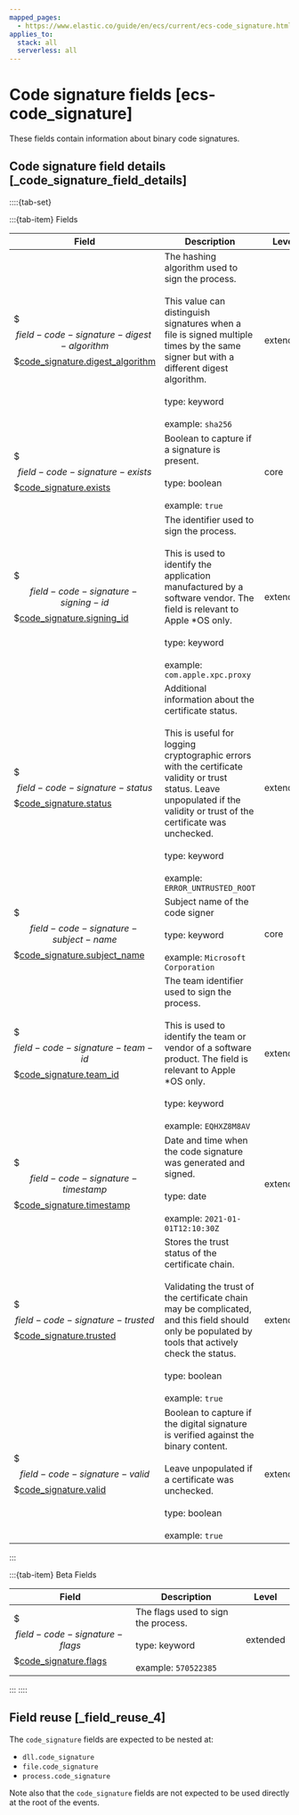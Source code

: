 ```yaml
---
mapped_pages:
  - https://www.elastic.co/guide/en/ecs/current/ecs-code_signature.html
applies_to:
  stack: all
  serverless: all
---
```


# Code signature fields [ecs-code_signature]

These fields contain information about binary code signatures.


## Code signature field details [_code_signature_field_details]

::::{tab-set}

:::{tab-item} Fields

| Field | Description | Level |
| --- | --- | --- |
| $$$field-code-signature-digest-algorithm$$$[code_signature.digest_algorithm](#field-code-signature-digest-algorithm) | The hashing algorithm used to sign the process.<br><br>This value can distinguish signatures when a file is signed multiple times by the same signer but with a different digest algorithm.<br><br>type: keyword<br><br>example: `sha256`<br> | extended |
| $$$field-code-signature-exists$$$[code_signature.exists](#field-code-signature-exists) | Boolean to capture if a signature is present.<br><br>type: boolean<br><br>example: `true`<br> | core |
| $$$field-code-signature-signing-id$$$[code_signature.signing_id](#field-code-signature-signing-id) | The identifier used to sign the process.<br><br>This is used to identify the application manufactured by a software vendor. The field is relevant to Apple *OS only.<br><br>type: keyword<br><br>example: `com.apple.xpc.proxy`<br> | extended |
| $$$field-code-signature-status$$$[code_signature.status](#field-code-signature-status) | Additional information about the certificate status.<br><br>This is useful for logging cryptographic errors with the certificate validity or trust status. Leave unpopulated if the validity or trust of the certificate was unchecked.<br><br>type: keyword<br><br>example: `ERROR_UNTRUSTED_ROOT`<br> | extended |
| $$$field-code-signature-subject-name$$$[code_signature.subject_name](#field-code-signature-subject-name) | Subject name of the code signer<br><br>type: keyword<br><br>example: `Microsoft Corporation`<br> | core |
| $$$field-code-signature-team-id$$$[code_signature.team_id](#field-code-signature-team-id) | The team identifier used to sign the process.<br><br>This is used to identify the team or vendor of a software product. The field is relevant to Apple *OS only.<br><br>type: keyword<br><br>example: `EQHXZ8M8AV`<br> | extended |
| $$$field-code-signature-timestamp$$$[code_signature.timestamp](#field-code-signature-timestamp) | Date and time when the code signature was generated and signed.<br><br>type: date<br><br>example: `2021-01-01T12:10:30Z`<br> | extended |
| $$$field-code-signature-trusted$$$[code_signature.trusted](#field-code-signature-trusted) | Stores the trust status of the certificate chain.<br><br>Validating the trust of the certificate chain may be complicated, and this field should only be populated by tools that actively check the status.<br><br>type: boolean<br><br>example: `true`<br> | extended |
| $$$field-code-signature-valid$$$[code_signature.valid](#field-code-signature-valid) | Boolean to capture if the digital signature is verified against the binary content.<br><br>Leave unpopulated if a certificate was unchecked.<br><br>type: boolean<br><br>example: `true`<br> | extended |

:::

:::{tab-item} Beta Fields

| Field | Description | Level |
| --- | --- | --- |
| $$$field-code-signature-flags$$$[code_signature.flags](#field-code-signature-flags) | The flags used to sign the process.<br><br>type: keyword<br><br>example: `570522385`<br> | extended |


:::
::::

## Field reuse [_field_reuse_4]

The `code_signature` fields are expected to be nested at:

* `dll.code_signature`
* `file.code_signature`
* `process.code_signature`

Note also that the `code_signature` fields are not expected to be used directly at the root of the events.

